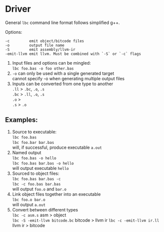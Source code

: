 Driver
======

General `lbc` command line format follows simplified g++.

Options:

    -c         emit object/bitcode files
    -o         output file name
    -S         emit assembly/llvm-ir
    -emit-llvm emit llvm. Must be combined with `-S` or `-c` flags

1. Input files and options can be mingled: \
   `lbc foo.bas -o foo other.bas`
2. `-o` can only be used with a single generated target \
   cannot specify -o when generating multiple output files
3. Inputs can be converted from one type to another \
   `.ll` > `.bc`, `.o`, `.s` \
   `.bc` > `.ll`, `.o`, `.s` \
   `.o`  >  \
   `.s`  > `.o`

Examples:
---------

1. Source to executable: \
   `lbc foo.bas` \
   `lbc foo.bar bar.bas` \
   will, if successful, produce executable `a.out`
2. Named output \
   `lbc foo.bas -o hello` \
   `lbc foo.bas bar.bas -o hello` \
   will output executable `hello`
3. Sourced to object files: \
   `lbc foo.bas bar.bas -c` \
   `lbc -c foo.bas bar.bas` \
   will output `foo.o` and `bar.o`
4. Link object files together into an executable \
   `lbc foo.o bar.o` \
   will output `a.out`
5. Convert between different types \
   `lbc -c asm.s` asm > object \
   `lbc -S -emit-llvm bitcode.bc` bitcode > llvm ir
   `lbc -c -emit-llvm ir.ll` llvm ir > bitcode
